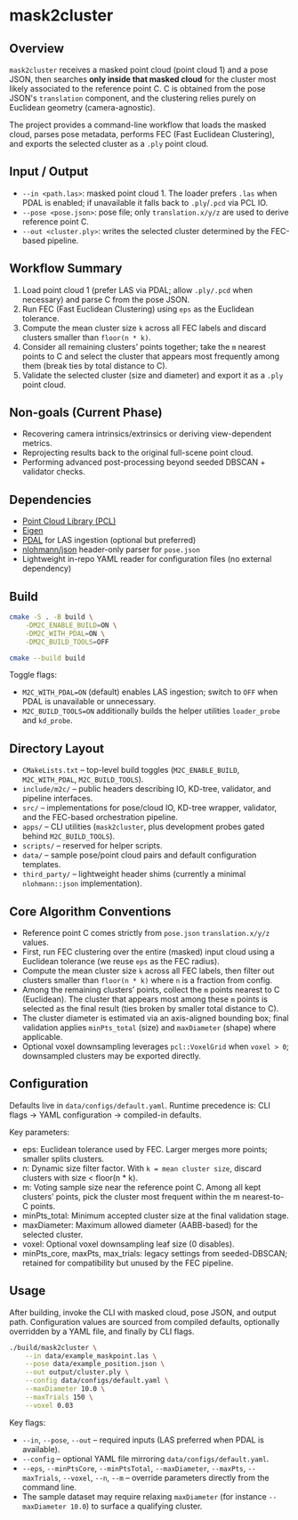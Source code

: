 # mask2cluster

## Overview

`mask2cluster` receives a masked point cloud (point cloud 1) and a pose JSON, then searches **only inside that masked cloud** for the cluster most likely associated to the reference point C. C is obtained from the pose JSON's `translation` component, and the clustering relies purely on Euclidean geometry (camera-agnostic).

The project provides a command-line workflow that loads the masked cloud, parses pose metadata, performs FEC (Fast Euclidean Clustering), and exports the selected cluster as a `.ply` point cloud.

## Input / Output

- `--in <path.las>`: masked point cloud 1. The loader prefers `.las` when PDAL is enabled; if unavailable it falls back to `.ply`/`.pcd` via PCL IO.
- `--pose <pose.json>`: pose file; only `translation.x/y/z` are used to derive reference point C.
- `--out <cluster.ply>`: writes the selected cluster determined by the FEC-based pipeline.

## Workflow Summary

1. Load point cloud 1 (prefer LAS via PDAL; allow `.ply/.pcd` when necessary) and parse C from the pose JSON.
2. Run FEC (Fast Euclidean Clustering) using `eps` as the Euclidean tolerance.
3. Compute the mean cluster size `k` across all FEC labels and discard clusters smaller than `floor(n * k)`.
4. Consider all remaining clusters’ points together; take the `m` nearest points to C and select the cluster that appears most frequently among them (break ties by total distance to C).
5. Validate the selected cluster (size and diameter) and export it as a `.ply` point cloud.

## Non-goals (Current Phase)

- Recovering camera intrinsics/extrinsics or deriving view-dependent metrics.
- Reprojecting results back to the original full-scene point cloud.
- Performing advanced post-processing beyond seeded DBSCAN + validator checks.

## Dependencies

- [Point Cloud Library (PCL)](https://pointclouds.org/)
- [Eigen](https://eigen.tuxfamily.org/)
- [PDAL](https://pdal.io/) for LAS ingestion (optional but preferred)
- [nlohmann/json](https://github.com/nlohmann/json) header-only parser for `pose.json`
- Lightweight in-repo YAML reader for configuration files (no external dependency)

## Build

```bash
cmake -S . -B build \
	-DM2C_ENABLE_BUILD=ON \
	-DM2C_WITH_PDAL=ON \
	-DM2C_BUILD_TOOLS=OFF

cmake --build build
```

Toggle flags:
- `M2C_WITH_PDAL=ON` (default) enables LAS ingestion; switch to `OFF` when PDAL is unavailable or unnecessary.
- `M2C_BUILD_TOOLS=ON` additionally builds the helper utilities `loader_probe` and `kd_probe`.

## Directory Layout

- `CMakeLists.txt` – top-level build toggles (`M2C_ENABLE_BUILD`, `M2C_WITH_PDAL`, `M2C_BUILD_TOOLS`).
- `include/m2c/` – public headers describing IO, KD-tree, validator, and pipeline interfaces.
- `src/` – implementations for pose/cloud IO, KD-tree wrapper, validator, and the FEC-based orchestration pipeline.
- `apps/` – CLI utilities (`mask2cluster`, plus development probes gated behind `M2C_BUILD_TOOLS`).
- `scripts/` – reserved for helper scripts.
- `data/` – sample pose/point cloud pairs and default configuration templates.
- `third_party/` – lightweight header shims (currently a minimal `nlohmann::json` implementation).

## Core Algorithm Conventions

- Reference point C comes strictly from `pose.json` `translation.x/y/z` values.
- First, run FEC clustering over the entire (masked) input cloud using a Euclidean tolerance (we reuse `eps` as the FEC radius).
- Compute the mean cluster size `k` across all FEC labels, then filter out clusters smaller than `floor(n * k)` where `n` is a fraction from config.
- Among the remaining clusters’ points, collect the `m` points nearest to C (Euclidean). The cluster that appears most among these `m` points is selected as the final result (ties broken by smaller total distance to C).
- The cluster diameter is estimated via an axis-aligned bounding box; final validation applies `minPts_total` (size) and `maxDiameter` (shape) where applicable.
- Optional voxel downsampling leverages `pcl::VoxelGrid` when `voxel > 0`; downsampled clusters may be exported directly.

## Configuration

Defaults live in `data/configs/default.yaml`. Runtime precedence is: CLI flags → YAML configuration → compiled-in defaults.

Key parameters:

- eps: Euclidean tolerance used by FEC. Larger merges more points; smaller splits clusters.
- n: Dynamic size filter factor. With `k = mean cluster size`, discard clusters with size < floor(n * k).
- m: Voting sample size near the reference point C. Among all kept clusters’ points, pick the cluster most frequent within the m nearest-to-C points.
- minPts_total: Minimum accepted cluster size at the final validation stage.
- maxDiameter: Maximum allowed diameter (AABB-based) for the selected cluster.
- voxel: Optional voxel downsampling leaf size (0 disables).
- minPts_core, maxPts, max_trials: legacy settings from seeded-DBSCAN; retained for compatibility but unused by the FEC pipeline.

## Usage

After building, invoke the CLI with masked cloud, pose JSON, and output path. Configuration values are sourced from compiled defaults, optionally overridden by a YAML file, and finally by CLI flags.

```bash
./build/mask2cluster \
	--in data/example_maskpoint.las \
	--pose data/example_position.json \
	--out output/cluster.ply \
	--config data/configs/default.yaml \
	--maxDiameter 10.0 \
	--maxTrials 150 \
	--voxel 0.03
```

Key flags:
- `--in`, `--pose`, `--out` – required inputs (LAS preferred when PDAL is available).
- `--config` – optional YAML file mirroring `data/configs/default.yaml`.
- `--eps`, `--minPtsCore`, `--minPtsTotal`, `--maxDiameter`, `--maxPts`, `--maxTrials`, `--voxel`, `--n`, `--m` – override parameters directly from the command line.
 - The sample dataset may require relaxing `maxDiameter` (for instance `--maxDiameter 10.0`) to surface a qualifying cluster.